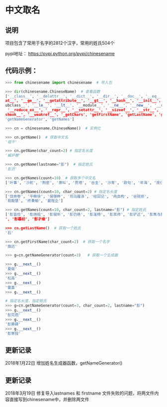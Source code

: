 # 中文取名
## 说明
项目包含了常用于名字的2812个汉字，常用的姓氏504个

pypi地址： https://pypi.python.org/pypi/chinesename

## 代码示例：

```python
>>> from chinesename import chinesename  # 导入包

>>> dir(chinesename.ChineseName)  # 查看函数
['__class__', '__delattr__', '__dict__', '__dir__', '__doc__', '__eq__', '__form
at__', '__ge__', '__getattribute__', '__gt__', '__hash__', '__init__', '__init_s
ubclass__', '__le__', '__lt__', '__module__', '__ne__', '__new__', '__reduce__',
 '__reduce_ex__', '__repr__', '__setattr__', '__sizeof__', '__str__', '__subclas
shook__', '__weakref__', '_getChars', 'getFirstName', 'getLastName', 'getName',
'getNameGenerator', 'getNames']

>>> cn = chinesename.ChineseName()  # 实例化

>>> cn.getName()  # 获取中文名
'祖千'

>>> cn.getName(char_count=2) # 指定名长度
'臧炉梗'

>>> cn.getName(lastname="彭")  # 指定姓氏
'彭沥'

>>> cn.getNames(count=10)  # 获取多个中文名
['叶事', '沙舵', '荆奁', '萧叫', '贾塔', '谷圭', '沙宵', '欧句', '年海', '庞伍']

>>> cn.getNames(count=10, char_count=2) # 指定名长度
['饶奔卷', '平楸徐', '侯够畔', '司马履泽', '经回记', '冉血构', '谷锐拒', 
'易毅慧', '终奏舶', '晏陛企']

>>> cn.getNames(count=10, char_count=2, lastname="彭") # 指定姓氏
['彭盲俭', '彭炜拾', '彭僦听', '彭仍艳', '彭滏椅', '彭耳师', '彭铲近', '彭焦与舞
', '彭暮纺', '彭才缘']

>>> cn.getLastName()  # 获取一个姓氏
'石'

>>> cn.getFirstName(char_count=2)  # 获取一个名字
'旗迟'

>>> g=cn.getNameGenerator(count=3)   # 获取一个生成器

>>> g.__next__()
'夏僦'
>>> g.__next__()
'松高'
>>> g.__next__()
'雷喜'
>>> g.__next__()

# 指定名长度，指定姓氏
>>> g=cn.getNameGenerator(count=3, char_count=2, lastname="彭")
>>> g.__next__()
'彭完炮'
>>> g.__next__()
'彭算薛'
>>> g.__next__()
'彭寄投'


```

## 更新记录
2018年1月22日
    增加姓名生成器函数，getNameGenerator()

## 更新记录
2018年3月19日
    修复导入lastnames 和 firstname 文件失败的问题，将两文件内容直接写到chinesename中，并删除两文件



